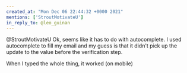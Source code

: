 ```yaml
---
created_at: "Mon Dec 06 22:44:32 +0000 2021"
mentions: ['StroutMotivateU']
in_reply_to: @leo_guinan
---
```


@StroutMotivateU Ok, seems like it has to do with autocomplete. I used autocomplete to fill my email and my guess is that it didn't pick up the update to the value before the verification step.

When I typed the whole thing, it worked (on mobile)